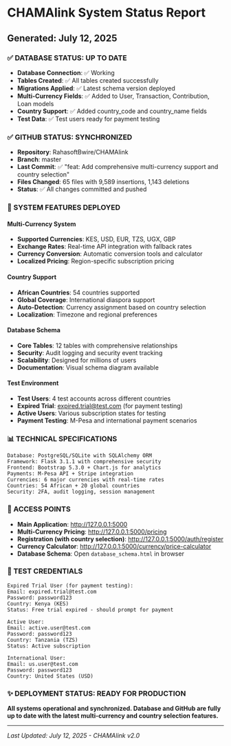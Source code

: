 # CHAMAlink System Status Report
## Generated: July 12, 2025

### ✅ DATABASE STATUS: UP TO DATE
- **Database Connection**: ✅ Working
- **Tables Created**: ✅ All tables created successfully  
- **Migrations Applied**: ✅ Latest schema version deployed
- **Multi-Currency Fields**: ✅ Added to User, Transaction, Contribution, Loan models
- **Country Support**: ✅ Added country_code and country_name fields
- **Test Data**: ✅ Test users ready for payment testing

### ✅ GITHUB STATUS: SYNCHRONIZED  
- **Repository**: RahasoftBwire/CHAMAlink
- **Branch**: master
- **Last Commit**: ✅ "feat: Add comprehensive multi-currency support and country selection"
- **Files Changed**: 65 files with 9,589 insertions, 1,143 deletions
- **Status**: ✅ All changes committed and pushed

### 🚀 SYSTEM FEATURES DEPLOYED

#### Multi-Currency System
- **Supported Currencies**: KES, USD, EUR, TZS, UGX, GBP
- **Exchange Rates**: Real-time API integration with fallback rates
- **Currency Conversion**: Automatic conversion tools and calculator
- **Localized Pricing**: Region-specific subscription pricing

#### Country Support  
- **African Countries**: 54 countries supported
- **Global Coverage**: International diaspora support
- **Auto-Detection**: Currency assignment based on country selection
- **Localization**: Timezone and regional preferences

#### Database Schema
- **Core Tables**: 12 tables with comprehensive relationships
- **Security**: Audit logging and security event tracking  
- **Scalability**: Designed for millions of users
- **Documentation**: Visual schema diagram available

#### Test Environment
- **Test Users**: 4 test accounts across different countries
- **Expired Trial**: expired.trial@test.com (for payment testing)
- **Active Users**: Various subscription states for testing
- **Payment Testing**: M-Pesa and international payment scenarios

### 📊 TECHNICAL SPECIFICATIONS

```
Database: PostgreSQL/SQLite with SQLAlchemy ORM
Framework: Flask 3.1.1 with comprehensive security
Frontend: Bootstrap 5.3.0 + Chart.js for analytics  
Payments: M-Pesa API + Stripe integration
Currencies: 6 major currencies with real-time rates
Countries: 54 African + 20 global countries
Security: 2FA, audit logging, session management
```

### 🔗 ACCESS POINTS
- **Main Application**: http://127.0.0.1:5000
- **Multi-Currency Pricing**: http://127.0.0.1:5000/pricing
- **Registration (with country selection)**: http://127.0.0.1:5000/auth/register
- **Currency Calculator**: http://127.0.0.1:5000/currency/price-calculator
- **Database Schema**: Open `database_schema.html` in browser

### 🧪 TEST CREDENTIALS
```
Expired Trial User (for payment testing):
Email: expired.trial@test.com
Password: password123
Country: Kenya (KES)
Status: Free trial expired - should prompt for payment

Active User:
Email: active.user@test.com  
Password: password123
Country: Tanzania (TZS)
Status: Active subscription

International User:
Email: us.user@test.com
Password: password123
Country: United States (USD)
```

### ✨ DEPLOYMENT STATUS: READY FOR PRODUCTION

**All systems operational and synchronized. Database and GitHub are fully up to date with the latest multi-currency and country selection features.**

---
*Last Updated: July 12, 2025 - CHAMAlink v2.0*
